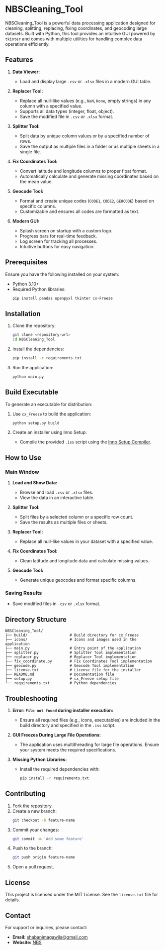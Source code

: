 # NBSCleaning_Tool

NBSCleaning_Tool is a powerful data processing application designed for cleaning, splitting, replacing, fixing coordinates, and geocoding large datasets. Built with Python, this tool provides an intuitive GUI powered by `tkinter` and comes with multiple utilities for handling complex data operations efficiently.

## Features

1. **Data Viewer:**
   - Load and display large `.csv` or `.xlsx` files in a modern GUI table.

2. **Replacer Tool:**
   - Replace all null-like values (e.g., `NaN`, `None`, empty strings) in any column with a specified value.
   - Supports all data types (integer, float, object).
   - Save the modified file in `.csv` or `.xlsx` format.

3. **Splitter Tool:**
   - Split data by unique column values or by a specified number of rows.
   - Save the output as multiple files in a folder or as multiple sheets in a single file.

4. **Fix Coordinates Tool:**
   - Convert latitude and longitude columns to proper float format.
   - Automatically calculate and generate missing coordinates based on the mean value.

5. **Geocode Tool:**
   - Format and create unique codes (`CODE1`, `CODE2`, `GEOCODE`) based on specific columns.
   - Customizable and ensures all codes are formatted as text.

6. **Modern GUI:**
   - Splash screen on startup with a custom logo.
   - Progress bars for real-time feedback.
   - Log screen for tracking all processes.
   - Intuitive buttons for easy navigation.

## Prerequisites

Ensure you have the following installed on your system:

- Python 3.10+
- Required Python libraries:
  ```bash
  pip install pandas openpyxl tkinter cx-Freeze
  ```

## Installation

1. Clone the repository:
   ```bash
   git clone <repository-url>
   cd NBSCleaning_Tool
   ```

2. Install the dependencies:
   ```bash
   pip install -r requirements.txt
   ```

3. Run the application:
   ```bash
   python main.py
   ```

## Build Executable

To generate an executable for distribution:

1. Use `cx_Freeze` to build the application:
   ```bash
   python setup.py build
   ```

2. Create an installer using Inno Setup:
   - Compile the provided `.iss` script using the [Inno Setup Compiler](https://jrsoftware.org/isinfo.php).

## How to Use

### **Main Window**
1. **Load and Show Data:**
   - Browse and load `.csv` or `.xlsx` files.
   - View the data in an interactive table.

2. **Splitter Tool:**
   - Split files by a selected column or a specific row count.
   - Save the results as multiple files or sheets.

3. **Replacer Tool:**
   - Replace all null-like values in your dataset with a specified value.

4. **Fix Coordinates Tool:**
   - Clean latitude and longitude data and calculate missing values.

5. **Geocode Tool:**
   - Generate unique geocodes and format specific columns.

### **Saving Results**
- Save modified files in `.csv` or `.xlsx` format.

## Directory Structure

```
NBSCleaning_Tool/
├── build/                   # Build directory for cx_Freeze
├── icons/                   # Icons and images used in the application
├── main.py                  # Entry point of the application
├── splitter.py              # Splitter Tool implementation
├── replacer.py              # Replacer Tool implementation
├── fix_coordinate.py        # Fix Coordinates Tool implementation
├── geocode.py               # Geocode Tool implementation
├── license.txt              # License file for the installer
├── README.md                # Documentation file
├── setup.py                 # cx_Freeze setup file
└── requirements.txt         # Python dependencies
```

## Troubleshooting

1. **Error: `File not found` during installer execution:**
   - Ensure all required files (e.g., icons, executables) are included in the build directory and specified in the `.iss` script.

2. **GUI Freezes During Large File Operations:**
   - The application uses multithreading for large file operations. Ensure your system meets the required specifications.

3. **Missing Python Libraries:**
   - Install the required dependencies with:
     ```bash
     pip install -r requirements.txt
     ```

## Contributing

1. Fork the repository.
2. Create a new branch:
   ```bash
   git checkout -b feature-name
   ```
3. Commit your changes:
   ```bash
   git commit -m 'Add some feature'
   ```
4. Push to the branch:
   ```bash
   git push origin feature-name
   ```
5. Open a pull request.

## License

This project is licensed under the MIT License. See the `license.txt` file for details.

## Contact

For support or inquiries, please contact:

- **Email:** shabanimagawila@gmail.com
- **Website:** [NBS](https://nbscleaningtool.com)
